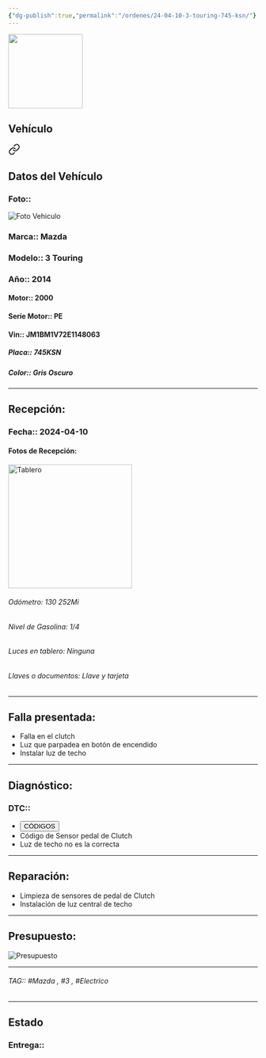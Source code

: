 ```yaml
---
{"dg-publish":true,"permalink":"/ordenes/24-04-10-3-touring-745-ksn/"}
---
```


<img src="https://lh3.googleusercontent.com/d/137fl3TIZ0-PU8b-Pt0bsjclwHub_u78G" width="150">

## Vehículo

<div class="transclusion internal-embed is-loaded"><a class="markdown-embed-link" href="/vehiculos/mazda/3-touring-745-ksn/#datos-del-vehiculo" aria-label="Open link"><svg xmlns="http://www.w3.org/2000/svg" width="24" height="24" viewBox="0 0 24 24" fill="none" stroke="currentColor" stroke-width="2" stroke-linecap="round" stroke-linejoin="round" class="svg-icon lucide-link"><path d="M10 13a5 5 0 0 0 7.54.54l3-3a5 5 0 0 0-7.07-7.07l-1.72 1.71"></path><path d="M14 11a5 5 0 0 0-7.54-.54l-3 3a5 5 0 0 0 7.07 7.07l1.71-1.71"></path></svg></a><div class="markdown-embed">



## Datos del Vehículo 
### Foto:: 
<img src="https://lh3.googleusercontent.com/d/1PjpwYZpwZUjwNkVN4jyhDnfSnik8j1FP" Alt="Foto Vehiculo">

### Marca:: Mazda
### Modelo:: 3 Touring 
### Año:: 2014
#### Motor:: 2000
#### Serie Motor:: PE
#### Vin:: JM1BM1V72E1148063
##### Placa:: 745KSN
##### Color:: Gris Oscuro
---


</div></div>


## Recepción:
### Fecha:: 2024-04-10
#### Fotos de Recepción: 
<img src="https://lh3.googleusercontent.com/d/1Pg-mSvGotEe2u33BmdPxOPwatBgCiHz-" width="250" Alt="Tablero">

###### Odómetro: 130 252Mi
###### Nivel de Gasolina: 1/4
###### Luces en tablero: Ninguna
###### Llaves o documentos: Llave y tarjeta 

---

## Falla presentada:
- Falla en el clutch 
- Luz que parpadea en botón de encendido 
- Instalar luz de techo 


---

## Diagnóstico:
### DTC:: 

- <a href="https://usait.x431.com/Home/Report/reportDetail/diagnose_record_id/29d9f979geKwTdAEoGnROMoGOM/report_type/D/l/es/timezone/-6"><button class="btn success">CÓDIGOS</button></a>
- Código de Sensor pedal de Clutch
- Luz de techo no es la correcta 

---
## Reparación:
- Limpieza de sensores de pedal de Clutch 
- Instalación de luz central de techo 

---

## Presupuesto:

<img src="https://lh3.googleusercontent.com/d/" Alt="Presupuesto">

---

###### TAG:: #Mazda , #3 , #Electrico 

---

## Estado

### Entrega:: 



